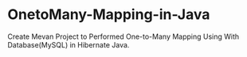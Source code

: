 # OnetoMany-Mapping-in-Java
Create Mevan Project to Performed One-to-Many Mapping Using With Database(MySQL) in Hibernate Java.
